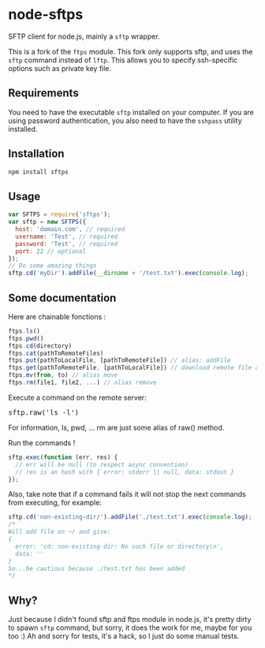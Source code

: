 node-sftps
=========

SFTP client for node.js, mainly a `sftp` wrapper.

This is a fork of the `ftps` module.  This fork only supports sftp, and uses the `sftp` command instead of `lftp`.  This allows you to specify ssh-specific options such as private key file.

Requirements
------------

You need to have the executable `sftp` installed on your computer.
If you are using password authentication, you also need to have the `sshpass` utility installed.

Installation
-----------

``` sh
npm install sftps
```

Usage
-----

``` js
var SFTPS = require('sftps');
var sftp = new SFTPS({
  host: 'domain.com', // required
  username: 'Test', // required
  password: 'Test', // required
  port: 22 // optional
});
// Do some amazing things
sftp.cd('myDir').addFile(__dirname + '/test.txt').exec(console.log);
```

Some documentation
------------------

Here are chainable fonctions :

``` js
ftps.ls()
ftps.pwd()
ftps.cd(directory)
ftps.cat(pathToRemoteFiles)
ftps.put(pathToLocalFile, [pathToRemoteFile]) // alias: addFile
ftps.get(pathToRemoteFile, [pathToLocalFile]) // download remote file and save to local path (if not given, use same name as remote file), alias: getFile
ftps.mv(from, to) // alias move
ftps.rm(file1, file2, ...) // alias remove
```

Execute a command on the remote server:
<pre>sftp.raw('ls -l')</pre>

For information, ls, pwd, ... rm are just some alias of raw() method.

Run the commands !
``` js
sftp.exec(function (err, res) {
  // err will be null (to respect async convention)
  // res is an hash with { error: stderr || null, data: stdout }
});
```

Also, take note that if a command fails it will not stop the next commands from executing, for example:
``` js
sftp.cd('non-existing-dir/').addFile('./test.txt').exec(console.log);
/*
Will add file on ~/ and give:
{
  error: 'cd: non-existing-dir: No such file or directory\n',
  data: ''
}
So...be cautious because ./test.txt has been added
*/

```

Why?
----

Just because I didn't found sftp and ftps module in node.js, it's pretty dirty to spawn `sftp` command, but sorry, it does the work for me, maybe for you too :)
Ah and sorry for tests, it's a hack, so I just do some manual tests.

